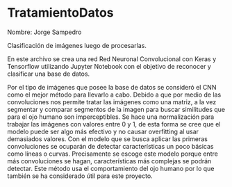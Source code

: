 # TratamientoDatos

Nombre: Jorge Sampedro

Clasificación de imágenes luego de procesarlas.

En este archivo se crea una red Red Neuronal Convolucional con Keras y Tensorflow utilizando Jupyter Notebook con el objetivo de reconocer y clasificar una base de datos.

Por el tipo de imágenes que posee la base de datos se consideró el CNN como el mejor método para llevarlo a cabo.
Debido a que por medio de las convoluciones nos permite tratar las imágenes como una matriz, a la vez segmentar y comparar segmentos de la imagen para buscar similitudes que para el ojo humano son imperceptibles.
Se hace una normalización para trabajar las imágenes con valores entre 0 y 1, de esta forma se cree que el modelo puede ser algo más efectivo y no causar overfitting al usar demasiados valores.
Con el modelo que se busca aplicar las primeras convoluciones se ocuparán de detectar características un poco básicas como líneas o curvas. Precisamente se escoge este modelo porque entre más convoluciones se hagan, características más complejas se podrán detectar.
Este método usa el comportamiento del ojo humano por lo que también se ha considerado útil para este proyecto.
